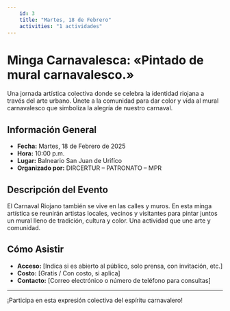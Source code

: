 ```yaml
---
    id: 3
    title: "Martes, 18 de Febrero"
    activities: "1 actividades"
---
```


#  Minga Carnavalesca: «Pintado de mural carnavalesco.»

Una jornada artística colectiva donde se celebra la identidad riojana a través del arte urbano. Únete a la comunidad para dar color y vida al mural carnavalesco que simboliza la alegría de nuestro carnaval.

##  Información General

- **Fecha:** Martes, 18 de Febrero de 2025  
- **Hora:** 10:00 p.m.  
- **Lugar:** Balneario San Juan de Urifíco  
- **Organizado por:** DIRCERTUR – PATRONATO – MPR  

##  Descripción del Evento

El Carnaval Riojano también se vive en las calles y muros. En esta minga artística se reunirán artistas locales, vecinos y visitantes para pintar juntos un mural lleno de tradición, cultura y color. Una actividad que une arte y comunidad.

##  Cómo Asistir

- **Acceso:** [Indica si es abierto al público, solo prensa, con invitación, etc.]  
- **Costo:** [Gratis / Con costo, si aplica]  
- **Contacto:** [Correo electrónico o número de teléfono para consultas]  

---

¡Participa en esta expresión colectiva del espíritu carnavalero!
